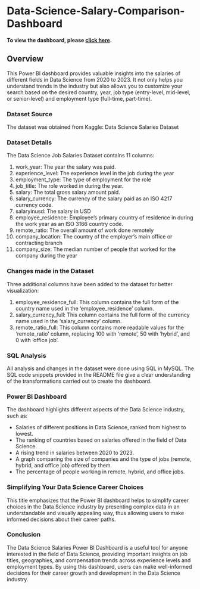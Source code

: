 # Data-Science-Salary-Comparison-Dashboard

**To view the dashboard, please <a href="https://app.powerbi.com/view?r=eyJrIjoiZTdlNzExNDktM2RkMi00MzBhLTljYmUtNmQ0Mjc2MzlhNzZlIiwidCI6ImE5ZGQ1OTEwLTZmMTktNDk5My04OGUyLWI0ZGMyZmQyZjhmYSJ9">click here</a>.**


## Overview

This Power BI dashboard provides valuable insights into the salaries of different fields in Data Science from 2020 to 2023. It not only helps you understand trends in the industry but also allows you to customize your search based on the desired country, year, job type (entry-level, mid-level, or senior-level) and employment type (full-time, part-time).

### Dataset Source

The dataset was obtained from Kaggle:
<a herf ="https://www.kaggle.com/datasets/arnabchaki/data-science-salaries-2023">Data Science Salaries Dataset</a>

### Dataset Details

The Data Science Job Salaries Dataset contains 11 columns:

1. work_year: The year the salary was paid.
2. experience_level: The experience level in the job during the year
3. employment_type: The type of employment for the role
4. job_title: The role worked in during the year.
5. salary: The total gross salary amount paid.
6. salary_currency: The currency of the salary paid as an ISO 4217 currency code.
7. salaryinusd: The salary in USD
8. employee_residence: Employee’s primary country of residence in during the work year as an ISO 3166 country code.
9. remote_ratio: The overall amount of work done remotely
10. company_location: The country of the employer’s main office or contracting branch
11. company_size: The median number of people that worked for the company during the year

### Changes made in the Dataset

Three additional columns have been added to the dataset for better visualization:

1. employee_residence_full: This column contains the full form of the country name used in the ‘employee_residence’ column.
2. salary_currency_full: This column contains the full form of the currency name used in the ‘salary_currency’ column.
3. remote_ratio_full: This column contains more readable values for the ‘remote_ratio’ column, replacing 100 with ‘remote’, 50 with ‘hybrid’, and 0 with ‘office job’.

### SQL Analysis

All analysis and changes in the dataset were done using SQL in MySQL. The SQL code snippets provided in the README file give a clear understanding of the transformations carried out to create the dashboard.

### Power BI Dashboard

The dashboard highlights different aspects of the Data Science industry, such as:

- Salaries of different positions in Data Science, ranked from highest to lowest.
- The ranking of countries based on salaries offered in the field of Data Science.
- A rising trend in salaries between 2020 to 2023.
- A graph comparing the size of companies and the type of jobs (remote, hybrid, and office job) offered by them.
- The percentage of people working in remote, hybrid, and office jobs.

### Simplifying Your Data Science Career Choices

This title emphasizes that the Power BI dashboard helps to simplify career choices in the Data Science industry by presenting complex data in an understandable and visually appealing way, thus allowing users to make informed decisions about their career paths.

### Conclusion

The Data Science Salaries Power BI Dashboard is a useful tool for anyone interested in the field of Data Science, providing important insights on job titles, geographies, and compensation trends across experience levels and employment types. By using this dashboard, users can make well-informed decisions for their career growth and development in the Data Science industry.
